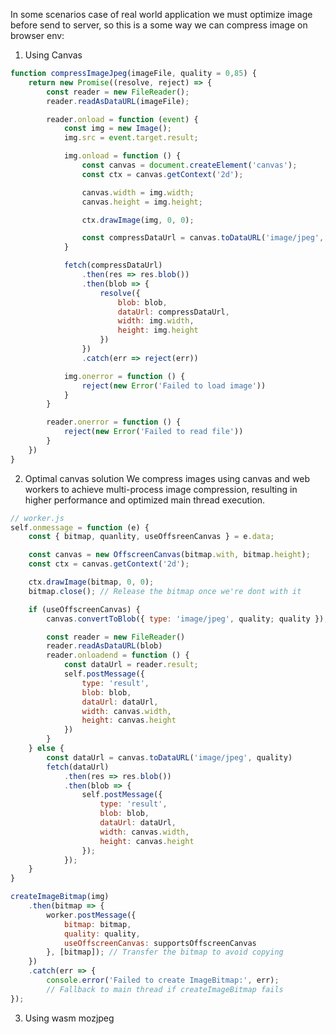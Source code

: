 In some scenarios case of real world application we must optimize image before send to server, so this is a some way we can compress image on browser env:

1. Using Canvas
```js
function compressImageJpeg(imageFile, quality = 0,85) {
	return new Promise((resolve, reject) => {
		const reader = new FileReader();
		reader.readAsDataURL(imageFile);

		reader.onload = function (event) {
			const img = new Image();
			img.src = event.target.result;

			img.onload = function () {
				const canvas = document.createElement('canvas');
				const ctx = canvas.getContext('2d');

				canvas.width = img.width;
				canvas.height = img.height;

				ctx.drawImage(img, 0, 0);

				const compressDataUrl = canvas.toDataURL('image/jpeg', quality)
			}

			fetch(compressDataUrl)
				.then(res => res.blob())
				.then(blob => {
					resolve({
						blob: blob,
						dataUrl: compressDataUrl,
						width: img.width,
						height: img.height
					})
				})
				.catch(err => reject(err))

			img.onerror = function () {
				reject(new Error('Failed to load image'))
			}
		}

		reader.onerror = function () {
			reject(new Error('Failed to read file'))
		}
	})
}
```

2. Optimal canvas solution
We compress images using canvas and web workers to achieve multi-process image compression, resulting in higher performance and optimized main thread execution.

```js
// worker.js
self.onmessage = function (e) {
	const { bitmap, quanlity, useOffsreenCanvas } = e.data;

	const canvas = new OffscreenCanvas(bitmap.with, bitmap.height);
	const ctx = canvas.getContext('2d');

	ctx.drawImage(bitmap, 0, 0);
	bitmap.close(); // Release the bitmap once we're dont with it

	if (useOffscreenCanvas) {
		canvas.convertToBlob({ type: 'image/jpeg', quality; quality });

		const reader = new FileReader()
		reader.readAsDataURL(blob)
		reader.onloadend = function () {
			const dataUrl = reader.result;
			self.postMessage({
				type: 'result',
				blob: blob,
				dataUrl: dataUrl,
				width: canvas.width,
				height: canvas.height
			})
		}
	} else {
		const dataUrl = canvas.toDataURL('image/jpeg', quality)
		fetch(dataUrl)
			.then(res => res.blob())
			.then(blob => {
				self.postMessage({
					type: 'result',
					blob: blob,
					dataUrl: dataUrl,
					width: canvas.width,
					height: canvas.height
				});
			});
	}
}
```

```js
createImageBitmap(img)
	.then(bitmap => {
		worker.postMessage({
			bitmap: bitmap,
			quality: quality,
			useOffscreenCanvas: supportsOffscreenCanvas
		}, [bitmap]); // Transfer the bitmap to avoid copying
	})
	.catch(err => {
		console.error('Failed to create ImageBitmap:', err);
		// Fallback to main thread if createImageBitmap fails
});
```

3. Using wasm mozjpeg